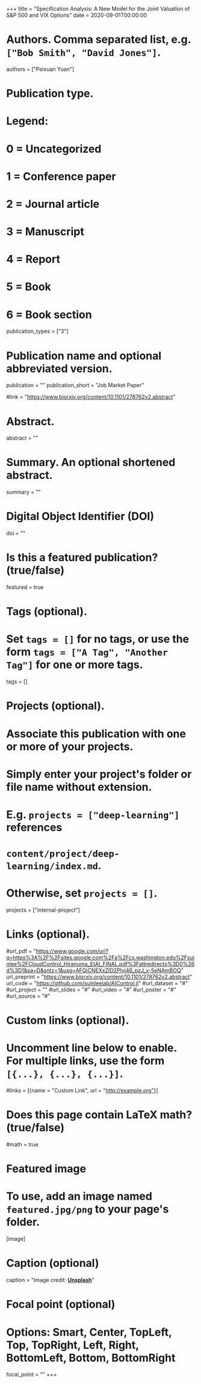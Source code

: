 +++
title = "Specification Analysis: A New Model for the Joint Valuation of S&P 500 and VIX Options"
date = 2020-09-01T00:00:00

# Authors. Comma separated list, e.g. `["Bob Smith", "David Jones"]`.
authors = ["Peixuan Yuan"]



# Publication type.
# Legend:
# 0 = Uncategorized
# 1 = Conference paper
# 2 = Journal article
# 3 = Manuscript
# 4 = Report
# 5 = Book
# 6 = Book section
publication_types = ["3"]

# Publication name and optional abbreviated version.
publication = ""
publication_short = "Job Market Paper"

#link = "https://www.biorxiv.org/content/10.1101/278762v2.abstract"

# Abstract.
abstract = ""

# Summary. An optional shortened abstract.
summary = ""

# Digital Object Identifier (DOI)
doi = ""

# Is this a featured publication? (true/false)
featured = true

# Tags (optional).
#   Set `tags = []` for no tags, or use the form `tags = ["A Tag", "Another Tag"]` for one or more tags.
tags = []

# Projects (optional).
#   Associate this publication with one or more of your projects.
#   Simply enter your project's folder or file name without extension.
#   E.g. `projects = ["deep-learning"]` references 
#   `content/project/deep-learning/index.md`.
#   Otherwise, set `projects = []`.
projects = ["internal-project"]

# Links (optional).
#url_pdf = "https://www.google.com/url?q=https%3A%2F%2Fsites.google.com%2Fa%2Fcs.washington.edu%2Fsuinlee%2FCloudControl_Hiranuma_EtAl_FINAL.pdf%3Fattredirects%3D0%26d%3D1&sa=D&sntz=1&usg=AFQjCNEXxZID2Plyi46_pzJ_x-5eNAmBOQ"
url_preprint = "https://www.biorxiv.org/content/10.1101/278762v2.abstract"
url_code = "https://github.com/suinleelab/AIControl.jl"
#url_dataset = "#"
#url_project = ""
#url_slides = "#"
#url_video = "#"
#url_poster = "#"
#url_source = "#"

# Custom links (optional).
#   Uncomment line below to enable. For multiple links, use the form `[{...}, {...}, {...}]`.
#links = [{name = "Custom Link", url = "http://example.org"}]

# Does this page contain LaTeX math? (true/false)
#math = true

# Featured image
# To use, add an image named `featured.jpg/png` to your page's folder. 
[image]
  # Caption (optional)
  caption = "Image credit: [**Unsplash**](https://unsplash.com/photos/pLCdAaMFLTE)"

  # Focal point (optional)
  # Options: Smart, Center, TopLeft, Top, TopRight, Left, Right, BottomLeft, Bottom, BottomRight
  focal_point = ""
+++

